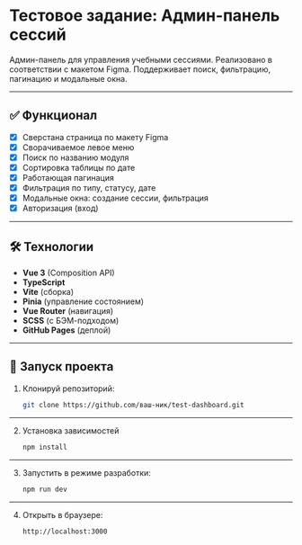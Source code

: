 # Тестовое задание: Админ-панель сессий

Админ-панель для управления учебными сессиями. Реализовано в соответствии с макетом Figma. Поддерживает поиск, фильтрацию, пагинацию и модальные окна.

---

## ✅ Функционал

- [x] Сверстана страница по макету Figma
- [x] Сворачиваемое левое меню
- [x] Поиск по названию модуля
- [x] Сортировка таблицы по дате
- [x] Работающая пагинация
- [x] Фильтрация по типу, статусу, дате
- [x] Модальные окна: создание сессии, фильтрация
- [x] Авторизация (вход)

---

## 🛠 Технологии

- **Vue 3** (Composition API)
- **TypeScript**
- **Vite** (сборка)
- **Pinia** (управление состоянием)
- **Vue Router** (навигация)
- **SCSS** (с БЭМ-подходом)
- **GitHub Pages** (деплой)

---

## 🚀 Запуск проекта

1. Клонируй репозиторий:
   ```bash
   git clone https://github.com/ваш-ник/test-dashboard.git
---

2. Установка зависимостей 
    ```bash
    npm install
---

3. Запустить в режиме разработки:
    ```bash
    npm run dev
---

4. Открыть в браузере:
    ```bash
    http://localhost:3000

